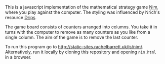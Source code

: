 This is a javascript implementation of the mathematical strategy game [Nim](https://en.wikipedia.org/wiki/Nim), where you play against the computer. The styling was influenced by Nrich's resource [Drips](https://nrich.maths.org/11818).

The game board consists of counters arranged into columns. You take it in turns with the computer to remove as many counters as you like from a single column. The aim of the game is to remove the last counter.

To run this program go to http://static-sites.rachelbarrett.uk/js/nim/. Alternatively, run it locally by cloning this repository and opening `nim.html` in a browser.